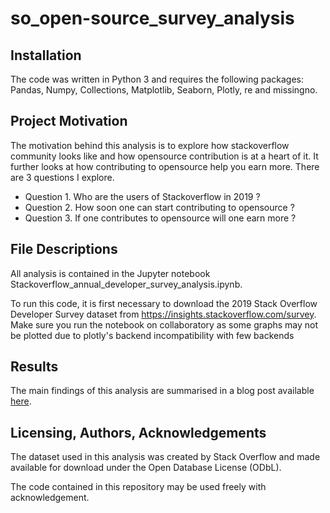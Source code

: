 # so_open-source_survey_analysis

## Installation
The code was written in Python 3 and requires the following packages: Pandas, Numpy, Collections, Matplotlib, Seaborn, Plotly, re and missingno.

## Project Motivation
The motivation behind this analysis is to explore how stackoverflow community looks like and how opensource contribution is at a heart of it. It further looks at how contributing to opensource help you earn more. There are 3 questions I explore.

* Question 1. Who are the users of Stackoverflow in 2019 ?
* Question 2. How soon one can start contributing to opensource ?
* Question 3. If one contributes to opensource will one earn more ?

## File Descriptions
All analysis is contained in the Jupyter notebook Stackoverflow_annual_developer_survey_analysis.ipynb.

To run this code, it is first necessary to download the 2019 Stack Overflow Developer Survey dataset from https://insights.stackoverflow.com/survey. Make sure you run the notebook on collaboratory as some graphs may not be plotted due to plotly's backend incompatibility with few backends

## Results
The main findings of this analysis are summarised in a blog post available [here](https://medium.com/convergeml/stack-overflow-and-open-source-5ddcd38213f).

## Licensing, Authors, Acknowledgements
The dataset used in this analysis was created by Stack Overflow and made available for download under the Open Database License (ODbL).

The code contained in this repository may be used freely with acknowledgement.
